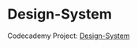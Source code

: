 <h1>Design-System</h1>
<p>Codecademy Project: 
<a href="https://mypage-solutions.github.io/Excursion/">Design-System</a>
</p>
